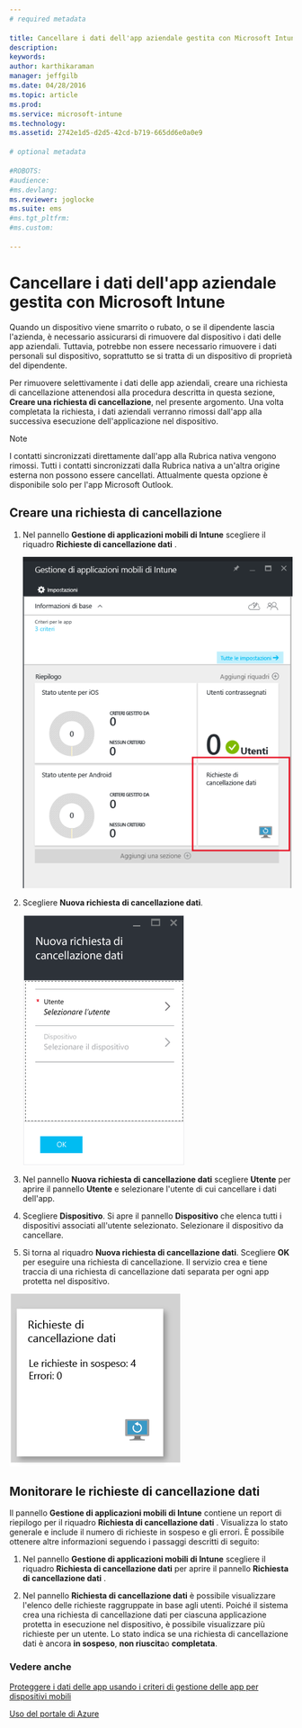 ```yaml
---
# required metadata

title: Cancellare i dati dell'app aziendale gestita con Microsoft Intune | Microsoft Intune
description:
keywords:
author: karthikaraman
manager: jeffgilb
ms.date: 04/28/2016
ms.topic: article
ms.prod:
ms.service: microsoft-intune
ms.technology:
ms.assetid: 2742e1d5-d2d5-42cd-b719-665dd6e0a0e9

# optional metadata

#ROBOTS:
#audience:
#ms.devlang:
ms.reviewer: joglocke
ms.suite: ems
#ms.tgt_pltfrm:
#ms.custom:

---
```


# Cancellare i dati dell'app aziendale gestita con Microsoft Intune
Quando un dispositivo viene smarrito o rubato, o se il dipendente lascia l'azienda, è necessario assicurarsi di rimuovere dal dispositivo i dati delle app aziendali. Tuttavia, potrebbe non essere necessario rimuovere i dati personali sul dispositivo, soprattutto se si tratta di un dispositivo di proprietà del dipendente.

Per rimuovere selettivamente i dati delle app aziendali, creare una richiesta di cancellazione attenendosi alla procedura descritta in questa sezione, **Creare una richiesta di cancellazione**, nel presente argomento.  Una volta completata la richiesta, i dati aziendali verranno rimossi dall'app alla successiva esecuzione dell'applicazione nel dispositivo.
>[!NOTE]
> I contatti sincronizzati direttamente dall'app alla Rubrica nativa vengono rimossi. Tutti i contatti sincronizzati dalla Rubrica nativa a un'altra origine esterna non possono essere cancellati. Attualmente questa opzione è disponibile solo per l'app Microsoft Outlook.



## Creare una richiesta di cancellazione

1.  Nel pannello **Gestione di applicazioni mobili di Intune** scegliere il riquadro **Richieste di cancellazione dati** .

    ![Schermata del pannello Gestione di applicazioni mobili di Intune con il riquadro Riepilogo](../media/AppManagement/AzurePortal_MAM_WipeRequests.png)

2.  Scegliere **Nuova richiesta di cancellazione dati**.

    ![Schermata del pannello Nuova richiesta di cancellazione dati](../media/AppManagement/AzurePortal_MAM_NewWipeRequest.png)

3.  Nel pannello **Nuova richiesta di cancellazione dati** scegliere **Utente** per aprire il pannello **Utente** e selezionare l'utente di cui cancellare i dati dell'app.

4.  Scegliere **Dispositivo**.  Si apre il pannello **Dispositivo** che elenca tutti i dispositivi associati all'utente selezionato.  Selezionare il dispositivo da cancellare.

5.  Si torna al riquadro **Nuova richiesta di cancellazione dati**. Scegliere **OK** per eseguire una richiesta di cancellazione. Il servizio crea e tiene traccia di una richiesta di cancellazione dati separata per ogni app protetta nel dispositivo.


![Schermata del riquadro relativo alle richieste di cancellazione ](../media/AppManagement/AzurePortal_MAM_WipeRequestsSummary.png)

## Monitorare le richieste di cancellazione dati
Il pannello **Gestione di applicazioni mobili di Intune** contiene un report di riepilogo per il riquadro **Richiesta di cancellazione dati** .  Visualizza lo stato generale e include il numero di richieste in sospeso e gli errori. È possibile ottenere altre informazioni seguendo i passaggi descritti di seguito:

1.  Nel pannello **Gestione di applicazioni mobili di Intune** scegliere il riquadro **Richiesta di cancellazione dati** per aprire il pannello **Richiesta di cancellazione dati** .

2.  Nel pannello **Richiesta di cancellazione dati** è possibile visualizzare l'elenco delle richieste raggruppate in base agli utenti.  Poiché il sistema crea una richiesta di cancellazione dati per ciascuna applicazione protetta in esecuzione nel dispositivo, è possibile visualizzare più richieste per un utente.  Lo stato indica se una richiesta di cancellazione dati è ancora **in sospeso**, **non riuscita**o **completata**.

### Vedere anche
[Proteggere i dati delle app usando i criteri di gestione delle app per dispositivi mobili ](protect-app-data-using-mobile-app-management-policies-with-microsoft-intune.md)

[Uso del portale di Azure](azure-portal-for-microsoft-intune-mam-policies.md)


<!--HONumber=Jun16_HO2-->


